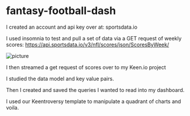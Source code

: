# fantasy-football-dash

I created an account and api key over at:
sportsdata.io

I used insomnia to test and pull a set of data via a GET request of weekly scores:
https://api.sportsdata.io/v3/nfl/scores/json/ScoresByWeek/

![picture](https://imgur.com/GEAg6nN)

I then streamed a get request of scores over to my Keen.io project

I studied the data model and key value pairs.

Then I created and saved the queries I wanted to read into my dashboard.

I used our Keentroversy template to manipulate a quadrant of charts and voila.
